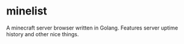 # minelist

A minecraft server browser written in Golang. Features server uptime history and other nice things.
